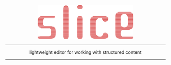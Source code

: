 <p align="center">
    <img src="www/img/slice.logo.webp" width="300px" alt="slice"/>
</p>

---

<p align="center">
    lightweight editor for working with structured content
</p>

---

